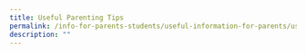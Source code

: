 ```yaml
---
title: Useful Parenting Tips
permalink: /info-for-parents-students/useful-information-for-parents/useful-parenting-tips
description: ""
---
```

